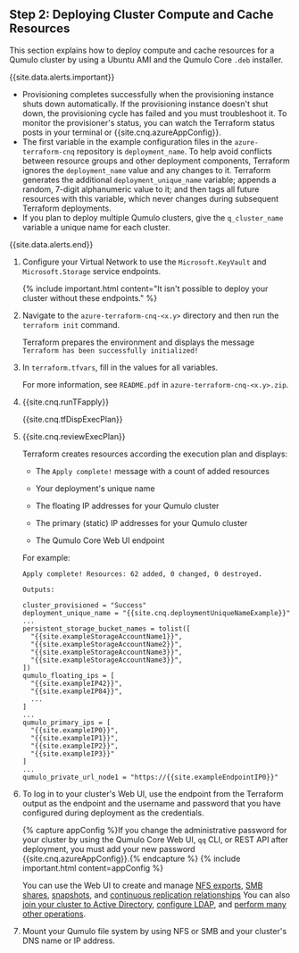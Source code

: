 <a id="deploy-cluster-compute-and-cache-resources"></a>
## Step 2: Deploying Cluster Compute and Cache Resources
This section explains how to deploy compute and cache resources for a Qumulo cluster by using a Ubuntu AMI and the Qumulo Core `.deb` installer.

{{site.data.alerts.important}}
<ul>
  <li>Provisioning completes successfully when the provisioning instance shuts down automatically. If the provisioning instance doesn't shut down, the provisioning cycle has failed and you must troubleshoot it.  To monitor the provisioner's status, you can watch the Terraform status posts in your terminal or {{site.cnq.azureAppConfig}}.</li>
  <li>The first variable in the example configuration files in the <code>azure-terraform-cnq</code> repository is <code>deployment_name</code>. To help avoid conflicts between resource groups and other deployment components, Terraform ignores the <code>deployment_name</code> value and any changes to it. Terraform generates the additional <code>deployment_unique_name</code> variable; appends a random, 7-digit alphanumeric value to it; and then tags all future resources with this variable, which never changes during subsequent Terraform deployments.</li>
  <li>If you plan to deploy multiple Qumulo clusters, give the <code>q_cluster_name</code> variable a unique name for each cluster.</li>
</ul>
{{site.data.alerts.end}}

1. Configure your Virtual Network to use the `Microsoft.KeyVault` and `Microsoft.Storage` service endpoints.

   {% include important.html content="It isn't possible to deploy your cluster without these endpoints." %}

1. Navigate to the `azure-terraform-cnq-<x.y>` directory and then run the `terraform init` command.

   Terraform prepares the environment and displays the message `Terraform has been successfully initialized!`

1. In `terraform.tfvars`, fill in the values for all variables.

   For more information, see `README.pdf` in `azure-terraform-cnq-<x.y>.zip`.

1. {{site.cnq.runTFapply}}

   {{site.cnq.tfDispExecPlan}}

1. {{site.cnq.reviewExecPlan}}

   Terraform creates resources according the execution plan and displays:

   * The `Apply complete!` message with a count of added resources

   * Your deployment's unique name

   * The floating IP addresses for your Qumulo cluster

   * The primary (static) IP addresses for your Qumulo cluster

   * The Qumulo Core Web UI endpoint

   For example:

   ```
   Apply complete! Resources: 62 added, 0 changed, 0 destroyed.

   Outputs:

   cluster_provisioned = "Success"
   deployment_unique_name = "{{site.cnq.deploymentUniqueNameExample}}"
   ...
   persistent_storage_bucket_names = tolist([
     "{{site.exampleStorageAccountName1}}",
     "{{site.exampleStorageAccountName2}}",
     "{{site.exampleStorageAccountName3}}",
     "{{site.exampleStorageAccountName3}}",
   ])
   qumulo_floating_ips = [
     "{{site.exampleIP42}}",
     "{{site.exampleIP84}}",
     ...
   ]
   ...
   qumulo_primary_ips = [
     "{{site.exampleIP0}}",
     "{{site.exampleIP1}}",
     "{{site.exampleIP2}}",
     "{{site.exampleIP3}}"
   ]
   ...
   qumulo_private_url_node1 = "https://{{site.exampleEndpointIP0}}"
   ```

1. To log in to your cluster's Web UI, use the endpoint from the Terraform output as the endpoint and the username and password that you have configured during deployment as the credentials.

   {% capture appConfig %}If you change the administrative password for your cluster by using the Qumulo Core Web UI, `qq` CLI, or REST API after deployment, you must add your new password {{site.cnq.azureAppConfig}}.{% endcapture %}
   {% include important.html content=appConfig %}

   You can use the Web UI to create and manage [NFS exports](../nfs/creating-nfs-export.html), [SMB shares](../smb/creating-smb-share.html), [snapshots](../snapshots/managing-snapshots.html), and [continuous replication relationships](../replicating-data/creating-managing-continuous-replication-relationship.html) You can also [join your cluster to Active Directory](https://care.qumulo.com/s/article/Join-your-Qumulo-Cluster-to-Active-Directory), [configure LDAP](../authentication-qumulo-core/configuring-ldap.html), and [perform many other operations](../).

1. Mount your Qumulo file system by using NFS or SMB and your cluster's DNS name or IP address.
